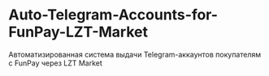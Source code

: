 # Auto-Telegram-Accounts-for-FunPay-LZT-Market
Автоматизированная система выдачи Telegram-аккаунтов покупателям с FunPay через LZT Market
